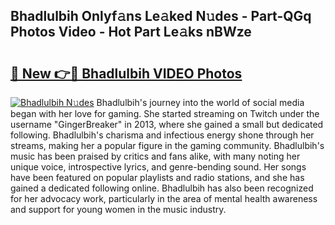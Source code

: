 ## Bhadlulbih Onlyf𝚊ns Le𝚊ked N𝚞des - Part-QGq Photos Video - Hot Part Le𝚊ks nBWze

# <h2><a href="http://ab12244.deff.icu/?id=Bhadlulbih">🔗 New 👉🔴 Bhadlulbih VIDEO Photos</a></h2>

[![Bhadlulbih N𝚞des](https://i.imgur.com/rIISA9y.gif)](http://ab12244.deff.icu/?id=Bhadlulbih)
Bhadlulbih's journey into the world of social media began with her love for gaming. She started streaming on Twitch under the username "GingerBreaker" in 2013, where she gained a small but dedicated following. Bhadlulbih's charisma and infectious energy shone through her streams, making her a popular figure in the gaming community. Bhadlulbih's music has been praised by critics and fans alike, with many noting her unique voice, introspective lyrics, and genre-bending sound. Her songs have been featured on popular playlists and radio stations, and she has gained a dedicated following online. Bhadlulbih has also been recognized for her advocacy work, particularly in the area of mental health awareness and support for young women in the music industry.
